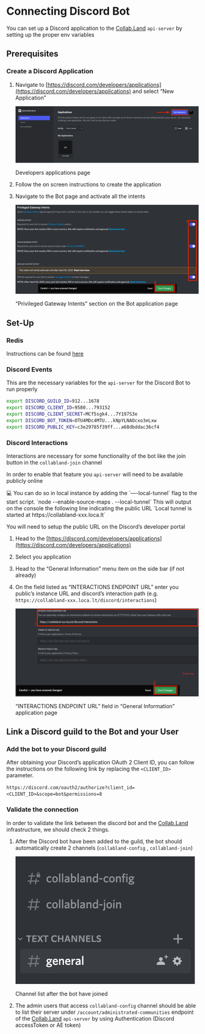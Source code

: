 # Connecting Discord Bot

You can set up a Discord application to the [Collab.Land](http://Collab.Land) `api-server` by setting up the proper env variables

## Prerequisites

### Create a Discord Application

1. Navigate to [https://discord.com/developers/applications](https://discord.com/developers/applications) and select “New Application”
    
    ![Developers applications page](./img/img1.png)
    
    Developers applications page
    
2. Follow the on screen instructions to create the application
3. Navigate to the Bot page and activate all the intents
    
    ![“Privileged Gateway Intents” section on the Bot application page](./img/img2.png)
    
    “Privileged Gateway Intents” section on the Bot application page
    

## Set-Up

### Redis

Instructions can be found [here](./set-up-redis.md)

### Discord Events

This are the necessary variables for the `api-server` for the Discord Bot to run properly

```bash
export DISCORD_GUILD_ID=912...1678
export DISCORD_CLIENT_ID=9580...793152
export DISCORD_CLIENT_SECRET=MCf5sgk4...7Y197S3e
export DISCORD_BOT_TOKEN=OTU4MDc4MTU...kNpYLNAOcxo3eLxw
export DISCORD_PUBLIC_KEY=c3e29785f39ff...a68dbddac36cf4
```

### Discord Interactions

Interactions are necessary for some functionality of the bot like the join button in the `collabland-join` channel

In order to enable that feature you `api-server` will need to be available publicly online

<aside>
💻 You can do so in local instance by adding the `—-local-tunnel` flag to the start script.
`node --enable-source-maps . --local-tunnel`
This will output on the console the following line indicating the public URL
`Local tunnel is started at https://collabland-xxx.loca.lt`

</aside>

You will need to setup the public URL on the Discord’s developer portal

1. Head to the [https://discord.com/developers/applications](https://discord.com/developers/applications)
2. Select you application
3. Head to the “General Information” menu item on the side bar (if not already)
4. On the field listed as “INTERACTIONS ENDPOINT URL” enter you public’s instance URL and discord’s interaction path (e.g. `https://collabland-xxx.loca.lt/discord/interactions`)
    
    ![“INTERACTIONS ENDPOINT URL” field in “General Information” application page](./img/img3.png)
    
    “INTERACTIONS ENDPOINT URL” field in “General Information” application page
    

## Link a Discord guild to the Bot and your User

### Add the bot to your Discord guild

After obtaining your Discord’s application OAuth 2 Client ID, you can follow the instructions on the following link by replacing the `<CLIENT_ID>` parameter.

`https://discord.com/oauth2/authorize?client_id=<CLIENT_ID>&scope=bot&permissions=8`

### Validate the connection

In order to validate the link between the discord bot and the [Collab.Land](http://Collab.Land) infrastructure, we should check 2 things.

1. After the Discord bot have been added to the guild, the bot should automatically create 2 channels (`collabland-config` , `collabland-join`)
    
    ![Channel list after the bot have joined](./img/img4.png)
    
    Channel list after the bot have joined
    
2. The admin users that access `collabland-config` channel should be able to list their server under `/account/administrated-communities` endpoint of the [Collab.Land](http://Collab.Land) `api-server` by using Authentication (Discord accessToken or AE token)
